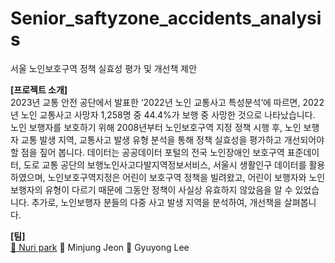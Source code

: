 # Senior_saftyzone_accidents_analysis
서울 노인보호구역 정책 실효성 평가 및 개선책 제안

**[프로젝트 소개]**    
2023년 교통 안전 공단에서 발표한 ‘2022년 노인 교통사고 특성분석’에 따르면, 2022년 노인 교통사고 사망자 1,258명 중 44.4%가 보행 중 사망한 것으로 나타났습니다. 노인 보행자를 보호하기 위해 2008년부터 노인보호구역 지정 정책 시행 후, 노인 보행자 교통 발생 지역, 교통사고 발생 유형 분석을 통해 정책 실효성을 평가하고 개선되어야 할 점을 짚어 봅니다. 데이터는 공공데이터 포털의 전국 노인장애인 보호구역 표준데이터, 도로 교통 공단의 보행노인사고다발지역정보서비스, 서울시 생활인구 데이터를 활용하였으며, 노인보호구역지정은 어린이 보호구역 정책을 빌려왔고, 어린이 보행자와 노인 보행자의 유형이 다르기 때문에 그동안 정책이 사실상 유효하지 않았음을 알 수 있었습니다. 추가로, 노인보행자 분들의 다중 사고 발생 지역을 분석하여, 개선책을 살펴봅니다.

**[팀]**    
[👾 Nuri park](https://github.com/Hello-Nuri)    👾 Minjung Jeon     👾 Gyuyong Lee
